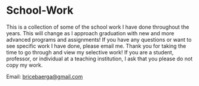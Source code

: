 # School-Work
This is a collection of some of the school work I have done throughout the years. This will change as I approach graduation with new and more advanced programs and assignments! If you have any questions or want to see specific work I have done, please email me.
Thank you for taking the time to go through and view my selective work!
If you are a student, professor, or individual at a teaching institution, I ask that you please do not copy my work. 

Email: bricebaerga@gmail.com
